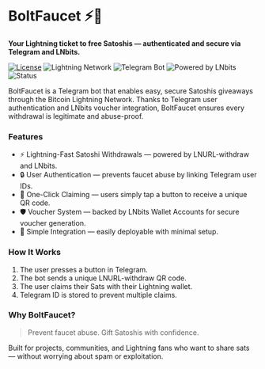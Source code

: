 # BoltFaucet ⚡🚰

__Your Lightning ticket to free Satoshis — authenticated and secure via Telegram and LNbits.__

[![License](https://img.shields.io/github/license/AxelHamburch/BoltFaucet)](LICENSE)
![Lightning Network](https://img.shields.io/badge/Lightning-Network-F7931A?logo=bitcoin)
![Telegram Bot](https://img.shields.io/badge/Telegram-Bot-2CA5E0?logo=telegram)
![Powered by LNbits](https://img.shields.io/badge/Powered%20by-LNbits-E829D3)
![Status](https://img.shields.io/badge/Status-Active-brightgreen)

BoltFaucet is a Telegram bot that enables easy, secure Satoshis giveaways through the Bitcoin Lightning Network.
Thanks to Telegram user authentication and LNbits voucher integration, BoltFaucet ensures every withdrawal is legitimate and abuse-proof.

### Features

- ⚡ Lightning-Fast Satoshi Withdrawals — powered by LNURL-withdraw and LNbits.
- 🔒 User Authentication — prevents faucet abuse by linking Telegram user IDs.
- 📲 One-Click Claiming — users simply tap a button to receive a unique QR code.
- 🛡️ Voucher System — backed by LNbits Wallet Accounts for secure voucher generation.
- 🧩 Simple Integration — easily deployable with minimal setup.

### How It Works

1. The user presses a button in Telegram.
2. The bot sends a unique LNURL-withdraw QR code.
3. The user claims their Sats with their Lightning wallet.
4. Telegram ID is stored to prevent multiple claims.

### Why BoltFaucet?

> Prevent faucet abuse. Gift Satoshis with confidence.

Built for projects, communities, and Lightning fans who want to share sats — without worrying about spam or exploitation.




